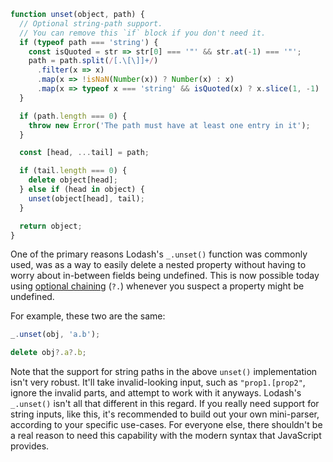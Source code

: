 ```javascript
function unset(object, path) {
  // Optional string-path support.
  // You can remove this `if` block if you don't need it.
  if (typeof path === 'string') {
    const isQuoted = str => str[0] === '"' && str.at(-1) === '"';
    path = path.split(/[.\[\]]+/)
      .filter(x => x)
      .map(x => !isNaN(Number(x)) ? Number(x) : x)
      .map(x => typeof x === 'string' && isQuoted(x) ? x.slice(1, -1) : x);
  }

  if (path.length === 0) {
    throw new Error('The path must have at least one entry in it');
  }

  const [head, ...tail] = path;

  if (tail.length === 0) {
    delete object[head];
  } else if (head in object) {
    unset(object[head], tail);
  }

  return object;
}
```

One of the primary reasons Lodash's `_.unset()` function was commonly used, was as a way to easily delete a nested property without having to worry about in-between fields being undefined. This is now possible today using [optional chaining](https://developer.mozilla.org/en-US/docs/Web/JavaScript/Reference/Operators/Optional_chaining) (`?.`) whenever you suspect a property might be undefined.

For example, these two are the same:

```javascript
_.unset(obj, 'a.b');

delete obj?.a?.b;
```

Note that the support for string paths in the above `unset()` implementation isn't very robust. It'll take invalid-looking input, such as `"prop1.[prop2"`, ignore the invalid parts, and attempt to work with it anyways. Lodash's `_.unset()` isn't all that different in this regard. If you really need support for string inputs, like this, it's recommended to build out your own mini-parser, according to your specific use-cases. For everyone else, there shouldn't be a real reason to need this capability with the modern syntax that JavaScript provides.
